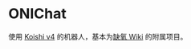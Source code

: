 # ONIChat

使用 [Koishi v4](https://koishi.js.org/) 的机器人，基本为[缺氧 Wiki](https://oni.fandom.com/zh) 的附属项目。